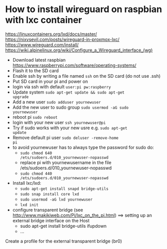 How to install wireguard on raspbian with lxc container
=======================================================
https://linuxcontainers.org/lxd/docs/master/
https://nixvsevil.com/posts/wireguard-in-proxmox-lxc/
https://www.wireguard.com/install/
https://wiki.alpinelinux.org/wiki/Configure_a_Wireguard_interface_(wg)

- Download latest raspbian https://www.raspberrypi.com/software/operating-systems/
- Flash it to the SD card
- Enable ssh by writing a file named <code>ssh</code> on the SD card (do not use .ssh)
- Put SD card in your pi and power on
- login via ssh with default <code>user:pi pw:raspberry</code>
- Update system <code>sudo apt-get update && sudo apt-get upgrade</code>
- Add a new user <code>sudo adduser yournewuser</code>
- Add the new user to sudo group <code>sudo usermod -aG sudo yournewuser</code>
- reboot pi <code>sudo reboot</code>
- login with your new user <code>ssh yournewuser@pi</code>
- Try if sudo works with your new usre e.g. <code>sudo apt-get update</code>
- Remove default pi user <code>sudo deluser -remove-home pi</code>
- to avoid yournewuser has to always type the password for sudo do:
    - <code>sudo chmod 640 /ets/sudoers.d/010_yournewuser-nopasswd</code>
    - replace pi with yournewusername in the file /ets/sudoers.d/010_yournewuser-nopasswd
    - <code>sudo chmod 440 /ets/sudoers.d/010_yournewuser-nopasswd</code>
-  Install lxc/lxd:
    - <code>sudo apt-get install snapd  bridge-utils</code>
    - <code>sudo snap install core lxd</code>
    - <code>sudo usermod -aG lxd yournewuser</code>
    - <code>lxd init</code>
- configure transparent bridge (see http://www.makikiweb.com/Pi/lxc_on_the_pi.html) ==> setting up an external bridge interface on the Host
    - sudo apt-get install bridge-utils ifupdown
    - ...

Create a profile for the external transparent bridge (br0)
 
  
